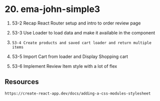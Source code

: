 # 20. ema-john-simple3

1. 53-2 Recap React Router setup and intro to order review page

2. 53-3 Use Loader to load data and make it available in the component

3. `53-4 Create products and saved cart loader and return multiple items`

4. 53-5 Import Cart from loader and Display Shopping cart

5. 53-6 Implement Review Item style with a lot of flex

## Resources

`https://create-react-app.dev/docs/adding-a-css-modules-stylesheet`
